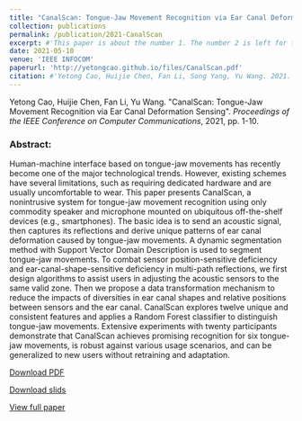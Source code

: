 ```yaml
---
title: "CanalScan: Tongue-Jaw Movement Recognition via Ear Canal Deformation Sensing"
collection: publications
permalink: /publication/2021-CanalScan
excerpt: #'This paper is about the number 1. The number 2 is left for future work.'
date: 2021-05-10
venue: 'IEEE INFOCOM'
paperurl: 'http://yetongcao.github.io/files/CanalScan.pdf'
citation: #'Yetong Cao, Huijie Chen, Fan Li, Song Yang, Yu Wang. 2021. &quot;AWash: Handwashing Assistance for the Elderly With Dementia via Wearables.&quot; <i>Proceedings of the ACM on Interactive, Mobile, Wearable and Ubiquitous Technologies</i>. 7(2), 1-23.'
---
```

Yetong Cao, Huijie Chen, Fan Li, Yu Wang. "CanalScan: Tongue-Jaw Movement Recognition via Ear Canal Deformation Sensing". _Proceedings of the IEEE Conference on Computer Communications_, 2021, pp. 1-10. 

### Abstract:
Human-machine interface based on tongue-jaw movements has recently become one of the major technological trends. However, existing schemes have several limitations, such as requiring dedicated hardware and are usually uncomfortable to wear. This paper presents CanalScan, a nonintrusive system for tongue-jaw movement recognition using only commodity speaker and microphone mounted on ubiquitous off-the-shelf devices (e.g., smartphones). The basic idea is to send an acoustic signal, then captures its reflections and derive unique patterns of ear canal deformation caused by tongue-jaw movements. A dynamic segmentation method with Support Vector Domain Description is used to segment tongue-jaw movements. To combat sensor position-sensitive deficiency and ear-canal-shape-sensitive deficiency in multi-path reflections, we first design algorithms to assist users in adjusting the acoustic sensors to the same valid zone. Then we propose a data transformation mechanism to reduce the impacts of diversities in ear canal shapes and relative positions between sensors and the ear canal. CanalScan explores twelve unique and consistent features and applies a Random Forest classifier to distinguish tongue-jaw movements. Extensive experiments with twenty participants demonstrate that CanalScan achieves promising recognition for six tongue-jaw movements, is robust against various usage scenarios, and can be generalized to new users without retraining and adaptation.

[<ins>Download PDF</ins>](../files/CanalScan.pdf)

[<ins>Download slids</ins>](../files/canalscan.pptx)

[<ins>View full paper</ins>](https://ieeexplore.ieee.org/abstract/document/9488852)

